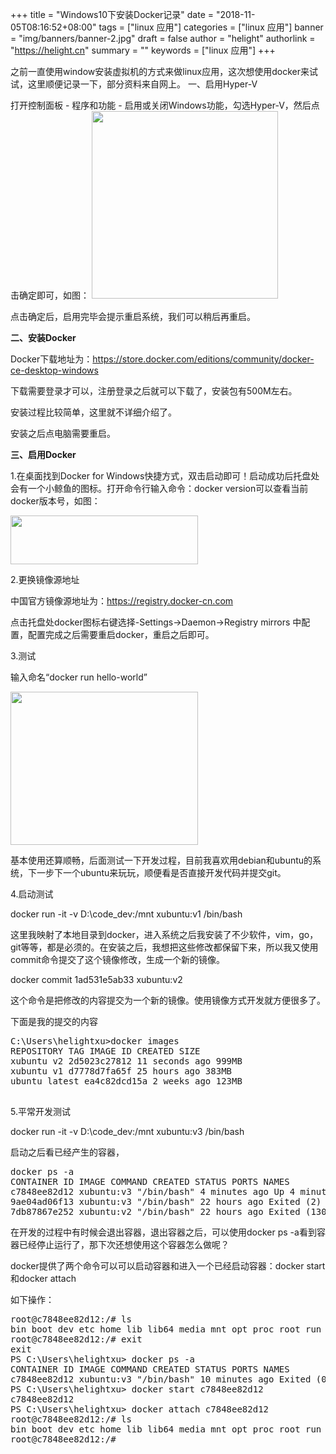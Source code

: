 +++
title = "Windows10下安装Docker记录"
date = "2018-11-05T08:16:52+08:00"
tags = ["linux 应用"]
categories = ["linux 应用"]
banner = "img/banners/banner-2.jpg"
draft = false
author = "helight"
authorlink = "https://helight.cn"
summary = ""
keywords = ["linux 应用"]
+++

之前一直使用window安装虚拟机的方式来做linux应用，这次想使用docker来试试，这里顺便记录一下，部分资料来自网上。
一、启用Hyper-V

打开控制面板 - 程序和功能 - 启用或关闭Windows功能，勾选Hyper-V，然后点击确定即可，如图：
<a href="/zb_users/upload/2018/11/201802289119_6051.png"><img class="alignnone size-medium wp-image-1130" src="/zb_users/upload/2018/11/201802289119_6051-298x300.png" alt="" width="298" height="300" /></a>

点击确定后，启用完毕会提示重启系统，我们可以稍后再重启。

<strong>二、安装Docker</strong>

Docker下载地址为：<a href="https://store.docker.com/editions/community/docker-ce-desktop-windows" target="_blank" rel="noopener">https://store.docker.com/editions/community/docker-ce-desktop-windows</a>

下载需要登录才可以，注册登录之后就可以下载了，安装包有500M左右。

安装过程比较简单，这里就不详细介绍了。

安装之后点电脑需要重启。

<strong>三、启用Docker</strong>

1.在桌面找到Docker for Windows快捷方式，双击启动即可！启动成功后托盘处会有一个小鲸鱼的图标。打开命令行输入命令：docker version可以查看当前docker版本号，如图：

<a href="/zb_users/upload/2018/11/15411548301553.png"><img class="alignnone size-medium wp-image-1131" src="/zb_users/upload/2018/11/15411548301553-300x78.png" alt="" width="300" height="78" /></a>

2.更换镜像源地址

中国官方镜像源地址为：<a href="https://registry.docker-cn.com/">https://registry.docker-cn.com</a>

点击托盘处docker图标右键选择-Settings-&gt;Daemon-&gt;Registry mirrors 中配置，配置完成之后需要重启docker，重启之后即可。

3.测试

输入命名“docker run hello-world”

<a href="/zb_users/upload/2018/11/15414036531553.png"><img class="alignnone size-medium wp-image-1132" src="/zb_users/upload/2018/11/15414036531553-300x245.png" alt="" width="300" height="245" /></a>

基本使用还算顺畅，后面测试一下开发过程，目前我喜欢用debian和ubuntu的系统，下一步下一个ubuntu来玩玩，顺便看是否直接开发代码并提交git。

4.启动测试

docker run -it -v D:\code_dev:/mnt xubuntu:v1 /bin/bash

这里我映射了本地目录到docker，进入系统之后我安装了不少软件，vim，go，git等等，都是必须的。在安装之后，我想把这些修改都保留下来，所以我又使用commit命令提交了这个镜像修改，生成一个新的镜像。

docker commit 1ad531e5ab33 xubuntu:v2

这个命令是把修改的内容提交为一个新的镜像。使用镜像方式开发就方便很多了。

下面是我的提交的内容
<pre class="lang:batch decode:true ">C:\Users\helightxu&gt;docker images
REPOSITORY TAG IMAGE ID CREATED SIZE
xubuntu v2 2d5023c27812 11 seconds ago 999MB
xubuntu v1 d7778d7fa65f 25 hours ago 383MB
ubuntu latest ea4c82dcd15a 2 weeks ago 123MB

</pre>
5.平常开发测试

docker run -it -v D:\code_dev:/mnt xubuntu:v3 /bin/bash

启动之后看已经产生的容器，
<pre class="lang:default decode:true ">docker ps -a
CONTAINER ID IMAGE COMMAND CREATED STATUS PORTS NAMES
c7848ee82d12 xubuntu:v3 "/bin/bash" 4 minutes ago Up 4 minutes hardcore_clarke
9ae04ad06f13 xubuntu:v3 "/bin/bash" 22 hours ago Exited (2) 20 hours ago naughty_saha
7db87867e252 xubuntu:v2 "/bin/bash" 22 hours ago Exited (130) 22 hours ago focused_babbage</pre>
在开发的过程中有时候会退出容器，退出容器之后，可以使用docker ps -a看到容器已经停止运行了，那下次还想使用这个容器怎么做呢？

docker提供了两个命令可以可以启动容器和进入一个已经启动容器：docker start和docker attach

如下操作：
<pre class="lang:default decode:true ">root@c7848ee82d12:/# ls
bin boot dev etc home lib lib64 media mnt opt proc root run sbin srv sys tmp usr var
root@c7848ee82d12:/# exit
exit
PS C:\Users\helightxu&gt; docker ps -a
CONTAINER ID IMAGE COMMAND CREATED STATUS PORTS NAMES
c7848ee82d12 xubuntu:v3 "/bin/bash" 10 minutes ago Exited (0) 11 seconds ago hardcore_clarke
PS C:\Users\helightxu&gt; docker start c7848ee82d12
c7848ee82d12
PS C:\Users\helightxu&gt; docker attach c7848ee82d12
root@c7848ee82d12:/# ls
bin boot dev etc home lib lib64 media mnt opt proc root run sbin srv sys tmp usr var
root@c7848ee82d12:/#</pre>
&nbsp;

&nbsp;

&nbsp;

&nbsp;